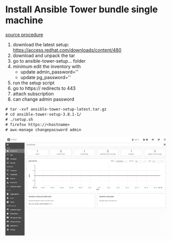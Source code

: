 # Install Ansible Tower bundle single machine
[source procedure](https://docs.ansible.com/ansible-tower/latest/html/quickinstall/download_tower.html)

1. download the latest setup: https://access.redhat.com/downloads/content/480
1. download and unpack the tar 
1. go to ansible-tower-setup... folder
1. minimum edit the inventory with 
   - update admin_password=''
   - update pg_password=''
1. run the setup script
1. go to https://<hostname> redirects to 443
1. attach subscription
1. can change admin password

```
# tar -xvf ansible-tower-setup-latest.tar.gz 
# cd ansible-tower-setup-3.8.1-1/
# ./setup.sh
# firefox https://<hostname>
# awx-manage changepassword admin
```

![image](../images/tower-gui.png)
